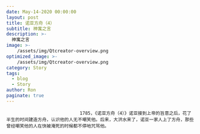 ```yaml
---
date: May-14-2020 00:00:00
layout: post
title: 诺亚方舟（4）
subtitle: 神寓之言
description: >-
  神寓之言
image: >-
    /assets/img/Qtcreator-overview.png
optimized_image: >-
    /assets/img/Qtcreator-overview.png
category: Story
tags:
  - blog
  - Story
author: Ron
paginate: true
---
```


							　　1785，《诺亚方舟（4）》诺亚接到上帝的旨意之后，花了半生的时间建造方舟，认识他的人无不嘲笑他。后来，大洪水来了，诺亚一家人上了方舟，那些曾经嘲笑他的人在快被淹死的时候都不停地咒骂他。
							
							
						